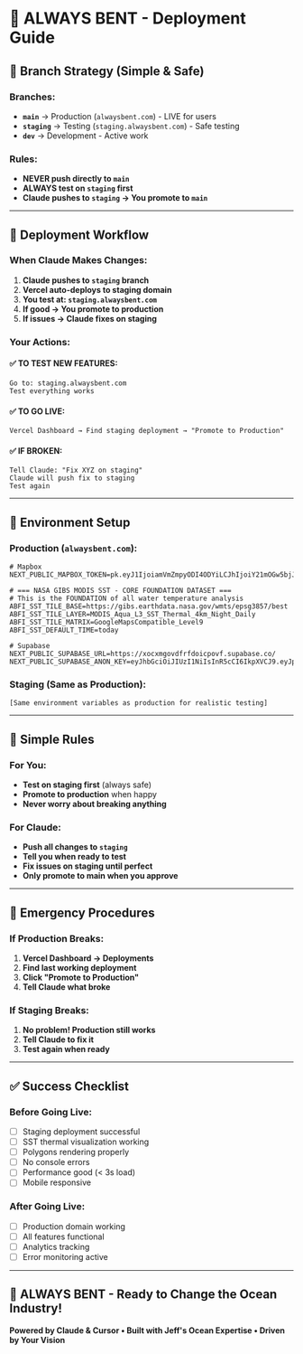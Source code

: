 # 🚀 ALWAYS BENT - Deployment Guide

## 🎯 Branch Strategy (Simple & Safe)

### Branches:
- **`main`** → Production (`alwaysbent.com`) - LIVE for users
- **`staging`** → Testing (`staging.alwaysbent.com`) - Safe testing  
- **`dev`** → Development - Active work

### Rules:
- **NEVER push directly to `main`**
- **ALWAYS test on `staging` first**
- **Claude pushes to `staging` → You promote to `main`**

---

## 🔄 Deployment Workflow

### When Claude Makes Changes:

1. **Claude pushes to `staging` branch**
2. **Vercel auto-deploys to staging domain**
3. **You test at: `staging.alwaysbent.com`**
4. **If good → You promote to production**
5. **If issues → Claude fixes on staging**

### Your Actions:

#### ✅ TO TEST NEW FEATURES:
```
Go to: staging.alwaysbent.com
Test everything works
```

#### ✅ TO GO LIVE:
```
Vercel Dashboard → Find staging deployment → "Promote to Production"
```

#### ✅ IF BROKEN:
```
Tell Claude: "Fix XYZ on staging"
Claude will push fix to staging
Test again
```

---

## 🌊 Environment Setup

### Production (`alwaysbent.com`):
```
# Mapbox
NEXT_PUBLIC_MAPBOX_TOKEN=pk.eyJ1IjoiamVmZmpyODI4ODYiLCJhIjoiY21mOGw5bjJiMTFrZjJqcG40OGdueDg3ciJ9.bHHUsesnpWxWy271quBUYQ

# === NASA GIBS MODIS SST - CORE FOUNDATION DATASET ===
# This is the FOUNDATION of all water temperature analysis
ABFI_SST_TILE_BASE=https://gibs.earthdata.nasa.gov/wmts/epsg3857/best
ABFI_SST_TILE_LAYER=MODIS_Aqua_L3_SST_Thermal_4km_Night_Daily
ABFI_SST_TILE_MATRIX=GoogleMapsCompatible_Level9
ABFI_SST_DEFAULT_TIME=today

# Supabase
NEXT_PUBLIC_SUPABASE_URL=https://xocxmgovdfrfdoicpovf.supabase.co/
NEXT_PUBLIC_SUPABASE_ANON_KEY=eyJhbGciOiJIUzI1NiIsInR5cCI6IkpXVCJ9.eyJpc3MiOiJzdXBhYmFzZSIsInJlZiI6InhvY3htZ292ZGZyZmRvaWNwb3ZmIiwicm9sZSI6ImFub24iLCJpYXQiOjE3NTUzODQxNjAsImV4cCI6MjA3MDk2MDE2MH0.Pe0rt8xqje6c2iH87_o6KAEV4Hdc5gFCid8gHmBh_y0
```

### Staging (Same as Production):
```
[Same environment variables as production for realistic testing]
```

---

## 🎯 Simple Rules

### For You:
- **Test on staging first** (always safe)
- **Promote to production** when happy
- **Never worry about breaking anything**

### For Claude:
- **Push all changes to `staging`**
- **Tell you when ready to test**
- **Fix issues on staging until perfect**
- **Only promote to main when you approve**

---

## 🚀 Emergency Procedures

### If Production Breaks:
1. **Vercel Dashboard → Deployments**
2. **Find last working deployment**  
3. **Click "Promote to Production"**
4. **Tell Claude what broke**

### If Staging Breaks:
1. **No problem! Production still works**
2. **Tell Claude to fix it**
3. **Test again when ready**

---

## ✅ Success Checklist

### Before Going Live:
- [ ] Staging deployment successful
- [ ] SST thermal visualization working
- [ ] Polygons rendering properly  
- [ ] No console errors
- [ ] Performance good (< 3s load)
- [ ] Mobile responsive

### After Going Live:
- [ ] Production domain working
- [ ] All features functional
- [ ] Analytics tracking
- [ ] Error monitoring active

---

## 🌊 ALWAYS BENT - Ready to Change the Ocean Industry!

**Powered by Claude & Cursor • Built with Jeff's Ocean Expertise • Driven by Your Vision**
